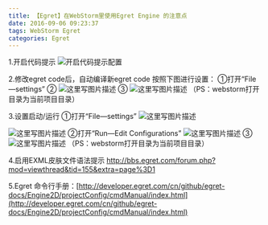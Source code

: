 ```yaml
---
title: 【Egret】在WebStorm里使用Egret Engine 的注意点
date: 2016-09-06 09:23:37
tags: WebStorm Egret
categories: Egret
---
```


<!--more-->

1.开启代码提示
![开启代码提示配置](http://img.blog.csdn.net/20160906092626628)

2.修改egret code后，自动编译新egret code
按照下图进行设置：
①打开“File—settings”
②
![这里写图片描述](http://img.blog.csdn.net/20170222150638106?watermark/2/text/aHR0cDovL2Jsb2cuY3Nkbi5uZXQvYXJ2aW4w/font/5a6L5L2T/fontsize/400/fill/I0JBQkFCMA==/dissolve/70/gravity/SouthEast)
③
![这里写图片描述](http://img.blog.csdn.net/20170222150646872?watermark/2/text/aHR0cDovL2Jsb2cuY3Nkbi5uZXQvYXJ2aW4w/font/5a6L5L2T/fontsize/400/fill/I0JBQkFCMA==/dissolve/70/gravity/SouthEast)
（PS：webstorm打开目录为当前项目目录）

3.设置启动/运行
①打开“File—settings”
![这里写图片描述](http://img.blog.csdn.net/20170222172118749?watermark/2/text/aHR0cDovL2Jsb2cuY3Nkbi5uZXQvYXJ2aW4w/font/5a6L5L2T/fontsize/400/fill/I0JBQkFCMA==/dissolve/70/gravity/SouthEast)

![这里写图片描述](http://img.blog.csdn.net/20170222172531115?watermark/2/text/aHR0cDovL2Jsb2cuY3Nkbi5uZXQvYXJ2aW4w/font/5a6L5L2T/fontsize/400/fill/I0JBQkFCMA==/dissolve/70/gravity/SouthEast)
②打开“Run—Edit Configurations”
![这里写图片描述](http://img.blog.csdn.net/20170222163830191?watermark/2/text/aHR0cDovL2Jsb2cuY3Nkbi5uZXQvYXJ2aW4w/font/5a6L5L2T/fontsize/400/fill/I0JBQkFCMA==/dissolve/70/gravity/SouthEast)
③
![这里写图片描述](http://img.blog.csdn.net/20170222163838738?watermark/2/text/aHR0cDovL2Jsb2cuY3Nkbi5uZXQvYXJ2aW4w/font/5a6L5L2T/fontsize/400/fill/I0JBQkFCMA==/dissolve/70/gravity/SouthEast)
（PS：webstorm打开目录为当前项目目录）

4.启用EXML皮肤文件语法提示
http://bbs.egret.com/forum.php?mod=viewthread&tid=155&extra=page%3D1

5.Egret 命令行手册：[http://developer.egret.com/cn/github/egret-docs/Engine2D/projectConfig/cmdManual/index.html](http://developer.egret.com/cn/github/egret-docs/Engine2D/projectConfig/cmdManual/index.html)
   


